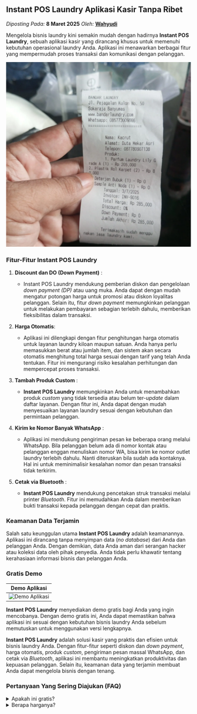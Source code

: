 ## Instant POS Laundry Aplikasi Kasir Tanpa Ribet
_Diposting Pada:_ **8 Maret 2025**
_Oleh:_  [**Wahyudi**](https://bandarlaundry.github.io/blog/menu/wahyudi.html)

Mengelola bisnis laundry kini semakin mudah dengan hadirnya **Instant POS Laundry**, sebuah aplikasi kasir yang dirancang khusus untuk memenuhi kebutuhan operasional laundry Anda. Aplikasi ini menawarkan berbagai fitur yang mempermudah proses transaksi dan komunikasi dengan pelanggan. 

![Instant POS Laundry Aplikasi Kasir Tanpa Ribet](https://raw.githubusercontent.com/bandarlaundry/blog/refs/heads/images/bl-instant-pos-laundry.webp)

### Fitur-Fitur Instant POS Laundry

1. **Discount dan DO (Down Payment)** :
   - Instant POS Laundry mendukung pemberian diskon dan pengelolaan _down payment (DP)_ atau uang muka. Anda dapat dengan mudah mengatur potongan harga untuk promosi atau diskon loyalitas pelanggan. Selain itu, fitur _down payment_ memungkinkan pelanggan untuk melakukan pembayaran sebagian terlebih dahulu, memberikan fleksibilitas dalam transaksi.

2. **Harga Otomatis**:
   - Aplikasi ini dilengkapi dengan fitur penghitungan harga otomatis untuk layanan laundry kiloan maupun satuan. Anda hanya perlu memasukkan berat atau jumlah item, dan sistem akan secara otomatis menghitung total harga sesuai dengan tarif yang telah Anda tentukan. Fitur ini mengurangi risiko kesalahan perhitungan dan mempercepat proses transaksi.

3. **Tambah Produk Custom** :
   - **Instant POS Laundry** memungkinkan Anda untuk menambahkan produk _custom_ yang tidak tersedia atau belum ter-_update_ dalam daftar layanan. Dengan fitur ini, Anda dapat dengan mudah menyesuaikan layanan laundry sesuai dengan kebutuhan dan permintaan pelanggan.

4. **Kirim ke Nomor Banyak WhatsApp** :
   - Aplikasi ini mendukung pengiriman pesan ke beberapa orang melalui WhatsApp. Bila pelanggan belum ada di nomor kontak atau pelanggan enggan menuliskan nomor WA, bisa kirim ke nomor outlet laundry terlebih dahulu. Nanti diteruskan bila sudah ada kontaknya. Hal ini untuk meminimalisir kesalahan nomor dan pesan transaksi tidak terkirim.

5. **Cetak via Bluetooth** :
   - **Instant POS Laundry** mendukung pencetakan struk transaksi melalui printer _Bluetooth_. Fitur ini memudahkan Anda dalam memberikan bukti transaksi kepada pelanggan dengan cepat dan praktis.

### Keamanan Data Terjamin

Salah satu keunggulan utama **Instant POS Laundry** adalah keamanannya. Aplikasi ini dirancang tanpa menyimpan data (_no database_) dari Anda dan pelanggan Anda. Dengan demikian, data Anda aman dari serangan hacker atau koleksi data oleh pihak penyedia. Anda tidak perlu khawatir tentang kerahasiaan informasi bisnis dan pelanggan Anda.

### Gratis Demo

| Demo Aplikasi |
| ------------- | 
| ![Demo Aplikasi](https://raw.githubusercontent.com/bandarlaundry/blog/refs/heads/main/images/bl-demo-aplikasi-laundry-instant-pos.gif)  | 

**Instant POS Laundry** menyediakan demo gratis bagi Anda yang ingin mencobanya. Dengan demo gratis ini, Anda dapat memastikan bahwa aplikasi ini sesuai dengan kebutuhan bisnis laundry Anda sebelum memutuskan untuk menggunakan versi lengkapnya.

**Instant POS Laundry** adalah solusi kasir yang praktis dan efisien untuk bisnis laundry Anda. Dengan fitur-fitur seperti diskon dan _down payment_, harga otomatis, produk _custom_, pengiriman pesan massal WhatsApp, dan cetak via _Bluetooth_, aplikasi ini membantu meningkatkan produktivitas dan kepuasan pelanggan. Selain itu, keamanan data yang terjamin membuat Anda dapat mengelola bisnis dengan tenang.

### Pertanyaan Yang Sering Diajukan (FAQ)
<details>
<summary>Apakah ini gratis?</summary>
Iya, ada versi gratisnya
</details>
<details>
<summary>Berapa harganya?</summary>

**Rp 99.000/lifetime**

-  Bayar sekali pakai selamanya 
-  Tanpa  nama usaha
-  Nama produk tulis manual
-  Kirim ke WhatsApp 
-  Cetak via bluetooth 
-  Tanpa database

**Rp 99.000/annual**

-  Bayar tahunan 
-  Ada nama usaha Anda 
-  Harga produk otomatis 
-  Kirim ke WhatsApp 
-  Cetak via bluetooth 
-  Tanpa database
<details>
<summary>Ada nomor telepon yang bisa dihubungi?</summary>
Silahkan Whatsapp ke nomor [085773009666](https://wa.me/6285773009666)
</details>

Jadi, tunggu apa lagi? Segera coba demo gratis **Instant POS Laundry** dan rasakan kemudahan serta keuntungannya dalam mengelola bisnis laundry Anda.

